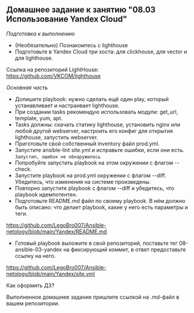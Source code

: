 **Домашнее задание к занятию "08.03 Использование Yandex Cloud"**
---------------------------------------
*Подготовка к выполнению*

 - (Необязательно) Познакомтесь с lighthouse
 - Подготовьте в Yandex Cloud три хоста: для clickhouse, для vector и для lighthouse.

Ссылка на репозиторий LightHouse: https://github.com/VKCOM/lighthouse


*Основная часть*

- Допишите playbook: нужно сделать ещё один play, который устанавливает и настраивает lighthouse.
- При создании tasks рекомендую использовать модули: get_url, template, yum, apt.
- Tasks должны: скачать статику lighthouse, установить nginx или любой другой webserver, настроить его конфиг для открытия lighthouse, запустить webserver. 
- Приготовьте свой собственный inventory файл prod.yml.
- Запустите ansible-lint site.yml и исправьте ошибки, если они есть.
``Запустил, ошибок не обнаружилось``
- Попробуйте запустить playbook на этом окружении с флагом --check.
- Запустите playbook на prod.yml окружении с флагом --diff. Убедитесь, что изменения на системе произведены.
- Повторно запустите playbook с флагом --diff и убедитесь, что playbook идемпотентен.
- Подготовьте README.md файл по своему playbook. В нём должно быть описано: что делает playbook, какие у него есть параметры и теги.

https://github.com/LegoBro007/Ansible-netology/blob/main/Yandex/README.md

- Готовый playbook выложите в свой репозиторий, поставьте тег 08-ansible-03-yandex на фиксирующий коммит, в ответ предоставьте ссылку на него.

https://github.com/LegoBro007/Ansible-netology/blob/main/Yandex/site.yml


Как оформить ДЗ?

Выполненное домашнее задание пришлите ссылкой на .md-файл в вашем репозитории.